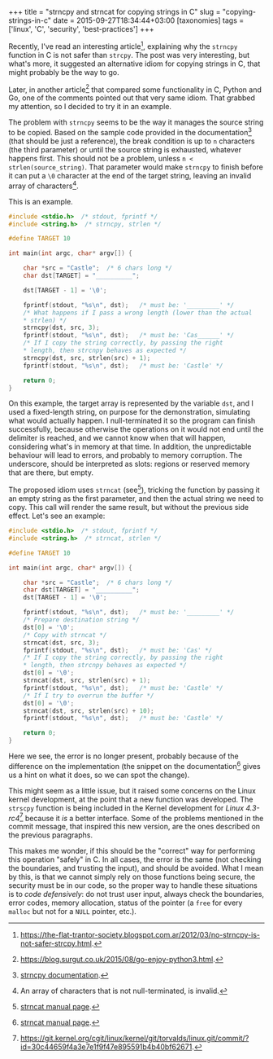 +++
title = "strncpy and strncat for copying strings in C"
slug = "copying-strings-in-c"
date = 2015-09-27T18:34:44+03:00
[taxonomies]
tags = ['linux', 'C', 'security', 'best-practices']
+++

Recently, I\'ve read an interesting article[^1], explaining why the
`strncpy` function in C is not safer than `strcpy`. The post was very
interesting, but what\'s more, it suggested an alternative idiom for
copying strings in C, that might probably be the way to go.

Later, in another article[^2] that compared some functionality in C,
Python and Go, one of the comments pointed out that very same idiom.
That grabbed my attention, so I decided to try it in an example.

The problem with `strncpy` seems to be the way it manages the source
string to be copied. Based on the sample code provided in the
documentation[^3] (that should be just a reference), the break condition
is up to `n` characters (the third parameter) or until the source string
is exhausted, whatever happens first. This should not be a problem,
unless `n < strlen(source_string)`. That parameter would make `strncpy`
to finish before it can put a `\0` character at the end of the target
string, leaving an invalid array of characters[^4].

This is an example.

```c
#include <stdio.h>  /* stdout, fprintf */
#include <string.h>  /* strncpy, strlen */

#define TARGET 10

int main(int argc, char* argv[]) {

    char *src = "Castle";  /* 6 chars long */
    char dst[TARGET] = "__________";

    dst[TARGET - 1] = '\0';

    fprintf(stdout, "%s\n", dst);   /* must be: '_________' */
    /* What happens if I pass a wrong length (lower than the actual
    * strlen) */
    strncpy(dst, src, 3);
    fprintf(stdout, "%s\n", dst);   /* must be: 'Cas______' */
    /* If I copy the string correctly, by passing the right
    * length, then strcnpy behaves as expected */
    strncpy(dst, src, strlen(src) + 1);
    fprintf(stdout, "%s\n", dst);   /* must be: 'Castle' */

    return 0;
}
```

On this example, the target array is represented by the variable `dst`,
and I used a fixed-length string, on purpose for the demonstration,
simulating what would actually happen. I null-terminated it so the
program can finish successfully, because otherwise the operations on it
would not end until the delimiter is reached, and we cannot know when
that will happen, considering what\'s in memory at that time. In
addition, the unpredictable behaviour will lead to errors, and probably
to memory corruption. The underscore, should be interpreted as slots:
regions or reserved memory that are there, but empty.

The proposed idiom uses `strncat` (see[^5]), tricking the function by
passing it an empty string as the first parameter, and then the actual
string we need to copy. This call will render the same result, but
without the previous side effect. Let\'s see an example:

```c
#include <stdio.h>  /* stdout, fprintf */
#include <string.h>  /* strncat, strlen */

#define TARGET 10

int main(int argc, char* argv[]) {

    char *src = "Castle";  /* 6 chars long */
    char dst[TARGET] = "__________";
    dst[TARGET - 1] = '\0';

    fprintf(stdout, "%s\n", dst);   /* must be: '_________' */
    /* Prepare destination string */
    dst[0] = '\0';
    /* Copy with strncat */
    strncat(dst, src, 3);
    fprintf(stdout, "%s\n", dst);   /* must be: 'Cas' */
    /* If I copy the string correctly, by passing the right
    * length, then strcnpy behaves as expected */
    dst[0] = '\0';
    strncat(dst, src, strlen(src) + 1);
    fprintf(stdout, "%s\n", dst);   /* must be: 'Castle' */
    /* If I try to overrun the buffer */
    dst[0] = '\0';
    strncat(dst, src, strlen(src) + 10);
    fprintf(stdout, "%s\n", dst);   /* must be: 'Castle' */

    return 0;
}
```

Here we see, the error is no longer present, probably because of the
difference on the implementation (the snippet on the documentation[^6]
gives us a hint on what it does, so we can spot the change).

This might seem as a little issue, but it raised some concerns on the
Linux kernel development, at the point that a new function was
developed. The `strscpy` function is being included in the Kernel
development for *Linux 4.3-rc4*[^7] because it *is* a better interface.
Some of the problems mentioned in the commit message, that inspired this
new version, are the ones described on the previous paragraphs.

This makes me wonder, if this should be the \"correct\" way for
performing this operation \"safely\" in C. In all cases, the error is
the same (not checking the boundaries, and trusting the input), and
should be avoided. What I mean by this, is that we cannot simply rely on
those functions being secure, the security must be in our code, so the
proper way to handle these situations is to *code defensively*: do not
trust user input, always check the boundaries, error codes, memory
allocation, status of the pointer (a `free` for every `malloc` but not
for a `NULL` pointer, etc.).

[^1]: <https://the-flat-trantor-society.blogspot.com.ar/2012/03/no-strncpy-is-not-safer-strcpy.html>.

[^2]: <https://blog.surgut.co.uk/2015/08/go-enjoy-python3.html>.

[^3]: [strncpy documentation](https://linux.die.net/man/3/strncpy/).

[^4]: An array of characters that is not null-terminated, is invalid.

[^5]: [strncat manual page](https://linux.die.net/man/3/strncat/).

[^6]: [strncat manual page](https://linux.die.net/man/3/strncat/).

[^7]: <https://git.kernel.org/cgit/linux/kernel/git/torvalds/linux.git/commit/?id=30c44659f4a3e7e1f9f47e895591b4b40bf62671>.
